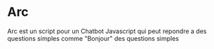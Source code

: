 # Arc
Arc est un script pour un Chatbot Javascript qui peut repondre a des questions simples comme "Bonjour" des questions simples 
